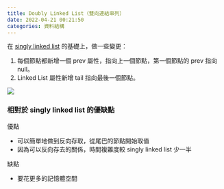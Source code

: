 ```yaml
---
title: Doubly Linked List（雙向連結串列）
date: 2022-04-21 00:21:50
categories: 資料結構
---
```


在 [singly linked list](https://rock070.github.io/blog.rock070/2022/04/20/linked-list/) 的基礎上，做一些變更：

1. 每個節點都新增一個 prev 屬性，指向上一個節點，第一個節點的 prev 指向 null。
2. Linked List 屬性新增 tail 指向最後一個節點。

![](https://i.imgur.com/RNy8pQg.png)

### 相對於 singly linked list 的優缺點

優點
- 可以簡單地做到反向存取，從尾巴的節點開始取值
- 因為可以反向存去的關係，時間複雜度較 singly linked list 少一半

缺點
- 要花更多的記憶體空間
